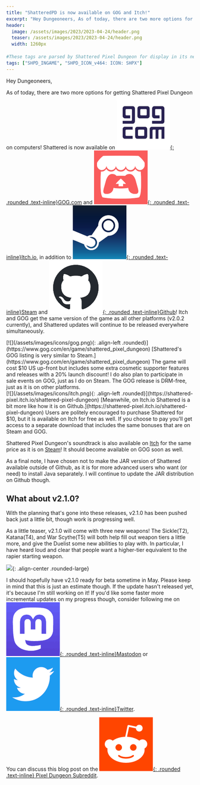 ```yaml
---
title: "ShatteredPD is now available on GOG and Itch!"
excerpt: "Hey Dungeoneers, As of today, there are two more options for getting Shattered Pixel Dungeon on computers! Shattered is now available on GOG.com and Itch.io, in addition to Steam and Github! Itch and GOG get the same version of the game as all other platforms (v2.0.2 currently), and Shattered updates will continue to be released everywhere simultaneously."
header:
  image: /assets/images/2023/2023-04-24/header.png
  teaser: /assets/images/2023/2023-04-24/header.png
  width: 1260px

#These tags are parsed by Shattered Pixel Dungeon for display in its news feed
tags: ["SHPD_INGAME", "SHPD_ICON_v464: ICON: SHPX"]
---
```


Hey Dungeoneers,

As of today, there are two more options for getting Shattered Pixel Dungeon on computers! Shattered is now available on [![](/assets/images/icons/gog.png){: .rounded .text-inline}GOG.com](https://www.gog.com/en/game/shattered_pixel_dungeon) and [![](/assets/images/icons/itch.png){: .rounded .text-inline}Itch.io](https://shattered-pixel.itch.io/shattered-pixel-dungeon), in addition to 
[![](/assets/images/icons/steam.png){: .rounded .text-inline}Steam](https://store.steampowered.com/app/1769170/Shattered_Pixel_Dungeon/) and [![](/assets/images/icons/github.png){: .rounded .text-inline}Github](https://github.com/00-Evan/shattered-pixel-dungeon/releases)! Itch and GOG get the same version of the game as all other platforms (v2.0.2 currently), and Shattered updates will continue to be released everywhere simultaneously.

<div markdown="1" class="img-text">
[![](/assets/images/icons/gog.png){: .align-left .rounded}](https://www.gog.com/en/game/shattered_pixel_dungeon)
[Shattered's GOG listing is very similar to Steam.](https://www.gog.com/en/game/shattered_pixel_dungeon) The game will cost $10 US up-front but includes some extra cosmetic supporter features and releases with a 20% launch discount! I do also plan to participate in sale events on GOG, just as I do on Steam. The GOG release is DRM-free, just as it is on other platforms.
</div>

<div markdown="1" class="img-text">
[![](/assets/images/icons/itch.png){: .align-left .rounded}](https://shattered-pixel.itch.io/shattered-pixel-dungeon)
[Meanwhile, on Itch.io Shattered is a bit more like how it is on Github.](https://shattered-pixel.itch.io/shattered-pixel-dungeon) Users are politely encouraged to purchase Shattered for $10, but it is available on Itch for free as well. If you choose to pay you'll get access to a separate download that includes the same bonuses that are on Steam and GOG.
</div>

Shattered Pixel Dungeon's soundtrack is also available on [Itch](https://shattered-pixel.itch.io/shattered-pixel-dungeon-soundtrack) for the same price as it is on [Steam](https://store.steampowered.com/app/1939650/Shattered_Pixel_Dungeon_Soundtrack/)! It should become available on GOG soon as well.

As a final note, I have chosen not to make the JAR version of Shattered available outside of Github, as it is for more advanced users who want (or need) to install Java separately. I will continue to update the JAR distribution on Github though.

## What about v2.1.0?

With the planning that's gone into these releases, v2.1.0 has been pushed back just a little bit, though work is progressing well.

As a little teaser, v2.1.0 will come with three new weapons! The Sickle(T2), Katana(T4), and War Scythe(T5) will both help fill out weapon tiers a little more, and give the Duelist some new abilities to play with. In particular, I have heard loud and clear that people want a higher-tier equivalent to the rapier starting weapon.

![](/assets/images/{{page.date|date:'%Y/%Y-%m-%d'}}/new-weapons.png){: .align-center .rounded-large}

I should hopefully have v2.1.0 ready for beta sometime in May. Please keep in mind that this is just an estimate though. If the update hasn't released yet, it's because I'm still working on it! If you'd like some faster more incremental updates on my progress though, consider following me on [![](/assets/images/icons/mastodon.png){: .rounded .text-inline}Mastodon](https://mastodon.gamedev.place/@ShatteredPixel) or [![](/assets/images/icons/twitter.png){: .rounded .text-inline}Twitter](https://www.twitter.com/ShatteredPixel).

You can discuss this blog post on the [![](/assets/images/icons/reddit.png){: .rounded .text-inline} Pixel Dungeon Subreddit](https://www.reddit.com/r/PixelDungeon/comments/12xhb39/shattered_pixel_dungeon_is_now_available_on/).